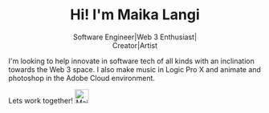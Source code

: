 <h1 align="center">Hi! I'm Maika Langi</h1>
<p align='center'>Software Engineer|Web 3 Enthusiast|<br/>
  Creator|Artist</p>
I'm looking to help innovate in software tech of all kinds with an inclination towards the Web 3 space. I also make music in Logic Pro X and animate and photoshop in the Adobe Cloud environment.

Lets work together! <a href='https://www.linkedin.com/in/maika-langi-7ab038222/'><img alt="Maika Langi LinkedIn" width="28px" src="https://cdn-icons-png.flaticon.com/512/174/174857.png" /></a>
